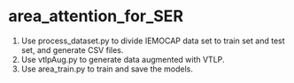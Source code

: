 # area_attention_for_SER

1. Use process_dataset.py to divide IEMOCAP data set to train set and test set, and generate CSV files.
2. Use vtlpAug.py to generate data augmented with VTLP.
3. Use area_train.py to train and save the models.
